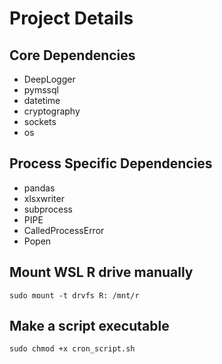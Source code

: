 # Project Details

## Core Dependencies
* DeepLogger
* pymssql
* datetime
* cryptography
* sockets
* os

## Process Specific Dependencies
* pandas
* xlsxwriter
* subprocess
* PIPE
* CalledProcessError
* Popen

## Mount WSL R drive manually
`sudo mount -t drvfs R: /mnt/r`

## Make a script executable
`sudo chmod +x cron_script.sh`
